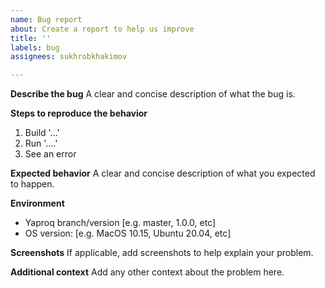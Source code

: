 ```yaml
---
name: Bug report
about: Create a report to help us improve
title: ''
labels: bug
assignees: sukhrobkhakimov

---
```


**Describe the bug**
A clear and concise description of what the bug is.

**Steps to reproduce the behavior**
1. Build '...'
2. Run '....'
3. See an error

**Expected behavior**
A clear and concise description of what you expected to happen.

**Environment**
 * Yaproq branch/version [e.g. master, 1.0.0, etc]
 * OS version: [e.g. MacOS 10.15, Ubuntu 20.04, etc]

**Screenshots**
If applicable, add screenshots to help explain your problem.

**Additional context**
Add any other context about the problem here.
